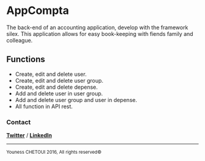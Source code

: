 # AppCompta

The back-end of an accounting application, develop with the framework silex. This application allows for easy book-keeping with fiends family and colleague.

## Functions

+ Create, edit and delete user.
+ Create, edit and delete user group.
+ Create, edit and delete depense.
+ Add and delete user in user group.
+ Add and delete user group and user in depense.
+ All function in API rest.

### Contact 

**[Twitter](https://twitter.com/Youness_Chetoui)** / **[LinkedIn](https://fr.linkedin.com/in/youness-chetoui-70b296122)**

-----------------

<sup>Youness CHETOUI 2016, All rights reserved© </sup>